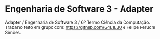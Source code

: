 # Engenharia de Software 3 - Adapter
Adapter / Engenharia de Software 3 / 6º Termo Ciência da Computação.
Trabalho feito em grupo com:
https://github.com/G4L1L30 e Felipe Peruchi Simões.

